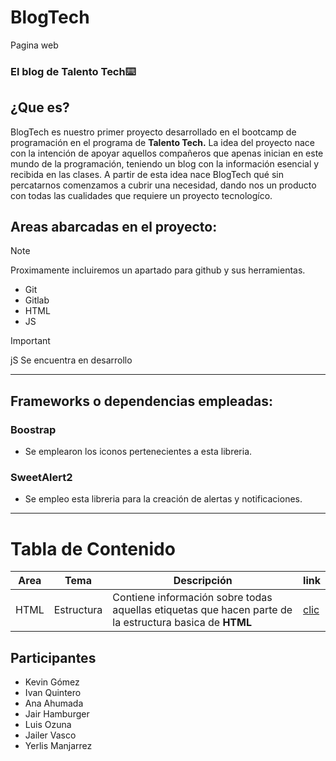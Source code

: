 # BlogTech

<a src="https://gomezrkevinm.github.io/BlogTech/public/">Pagina web</a>
<h3>El blog de Talento Tech⌨️</h3>

## ¿Que es?
BlogTech es nuestro primer proyecto desarrollado en el bootcamp de programación en el programa de <strong>Talento Tech.</strong>
La idea del proyecto nace con la intención de apoyar aquellos compañeros que apenas inician en este mundo de la programación, teniendo un blog con la información esencial y recibida en las clases.
A partir de esta idea nace BlogTech qué sin percatarnos comenzamos a cubrir una necesidad, dando nos un producto con todas las cualidades que requiere un proyecto tecnologíco. 

## Areas abarcadas en el proyecto:
> [!NOTE]
> Proximamente incluiremos un apartado para github y sus herramientas.

- Git
- Gitlab
- HTML
- JS 

> [!IMPORTANT]
> jS Se encuentra en desarrollo

---
## Frameworks o dependencias empleadas:

### Boostrap
 * Se emplearon los iconos pertenecientes a esta libreria.

### SweetAlert2
 * Se empleo esta libreria para la creación de alertas y notificaciones.
---

# Tabla de Contenido

| Area | Tema | Descripción | link |
|------|------|-------------|------|
| HTML | Estructura|Contiene información sobre todas aquellas etiquetas que hacen parte de la estructura basica de **HTML**|[clic](https://gomezrkevinm.github.io/BlogTech/public/html/html.html)|


## Participantes
- Kevin Gómez
- Ivan Quintero
- Ana Ahumada
- Jair Hamburger
- Luis Ozuna
- Jailer Vasco
- Yerlis Manjarrez